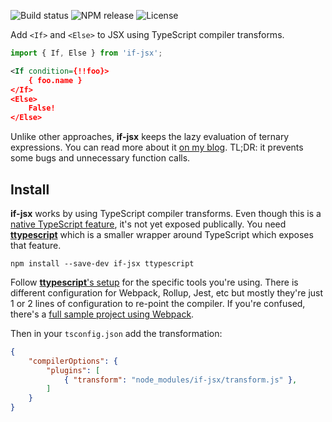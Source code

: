 ![Build status](https://img.shields.io/github/workflow/status/michaelboyles/if-jsx/Build%20with%20npm) ![NPM release](https://img.shields.io/npm/v/if-jsx) ![License](https://img.shields.io/github/license/michaelboyles/flamewars)

Add `<If>` and `<Else>` to JSX using TypeScript compiler transforms. 
    
```javascript
import { If, Else } from 'if-jsx';
```
```xml
<If condition={!!foo}>
    { foo.name }
</If>
<Else>
    False!
</Else>
```

Unlike other approaches, **if-jsx** keeps the lazy evaluation of ternary expressions. You can read more about
it [on my blog](https://boyl.es/post/add-control-flow-to-jsx/). TL;DR: it prevents some bugs and unnecessary 
function calls.

## Install

**if-jsx** works by using TypeScript compiler transforms. Even though this is a [native TypeScript feature](https://github.com/microsoft/TypeScript-wiki/blob/master/Using-the-Compiler-API.md), it's not yet exposed publically. You need
[**ttypescript**](https://github.com/cevek/ttypescript) which is a smaller wrapper around TypeScript which exposes that feature.

```
npm install --save-dev if-jsx ttypescript
```

Follow [**ttypescript**'s setup](https://github.com/cevek/ttypescript#how-to-use) for the specific tools you're using. There is
different configuration for Webpack, Rollup, Jest, etc but mostly they're just 1 or 2 lines of configuration to re-point the compiler.
If you're confused, there's a [full sample project using Webpack](https://github.com/michaelboyles/if-jsx/tree/develop/sample).

Then in your `tsconfig.json` add the transformation:

```json
{
    "compilerOptions": {
        "plugins": [
            { "transform": "node_modules/if-jsx/transform.js" },
        ]
    }
}
```
